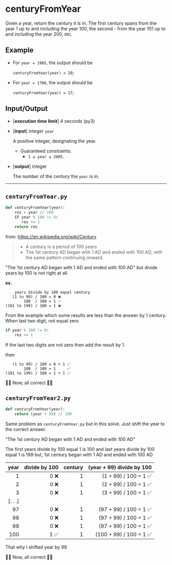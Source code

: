 # centuryFromYear

Given a year, return the century it is in. The first century spans from the year 1 up to and including the year 100, the second - from the year 101 up to and including the year 200, etc.

## Example

* For `year = 1905`, the output should be 
  
    `centuryFromYear(year) = 20`;

* For `year = 1700`, the output should be 
  
    `centuryFromYear(year) = 17`;

## Input/Output
* [**execution time limit**] 4 seconds (py3)
* [**input**] integer `year` 

    A positive integer, designating the year.

  * Guaranteed constraints:
    * `1 ≤ year ≤ 2005`.
* [**output**] integer

    The number of the century the `year` is in.

---

`centuryFromYear.py`
---
```python
def centuryFromYear(year):
    res = year // 100
    if year % 100 != 0:
       res += 1
    return res
```

from: <https://en.wikipedia.org/wiki/Century>

>- A century is a period of 100 years
>- The 1st century AD began with 1 AD and ended with 100 AD, with the same pattern continuing onward.

"The 1st century AD began with 1 AD and ended with 100 AD" but divide years by 100 is not right at all.

**ex.**

```
    years divide by 100 equal century
   (1 to 99) / 100 = 0 ❌
        100  / 100 = 1 ✅
(101 to 199) / 100 = 1 ❌
```

From the example which some results are less than the answer by 1 century. When last two digit, not equal zero

```python
if year % 100 != 0:
    res += 1
```

If the last two digits are not zero then add the result by 1.

then

```
   (1 to 99) / 100 = 0 + 1 ✅
        100  / 100 = 1     ✅
(101 to 199) / 100 = 1 + 1 ✅
```

🥳🥳 Now, all correct 🥳🥳

`centuryFromYear2.py`
---
```python
def centuryFromYear(year):
    return (year + 99) // 100
```

Same problem as `centuryFromYear.py` but in this solve. Just shift the year to the correct answer.

"The 1st century AD began with 1 AD and ended with 100 AD"

The first years divide by 100 equal 1 is 100 and last years divide by 100 equal 1 is 199 but, 1st century began with 1 AD and ended with 100 AD

|year	|divide by 100	  |century		| (year +  99) divide by 100|
|---:|---:|---:|---:|
|1|0 ❌|1|(1 + 99) / 100 = 1 ✅|
|2|0 ❌|1|(2 + 99) / 100 = 1 ✅|
|3|0 ❌|1|(3 + 99) / 100 = 1 ✅|
|[. . .]||||
|97|0 ❌|1|(97 + 99) / 100 = 1 ✅|
|98|0 ❌|1|(97 + 99) / 100 = 1 ✅|
|99|0 ❌|1|(97 + 99) / 100 = 1 ✅|
|100|1 ✅|1|(100 + 99) / 100 = 1 ✅|

That why I shifted year by 99.

🥳🥳 Now, all correct 🥳🥳